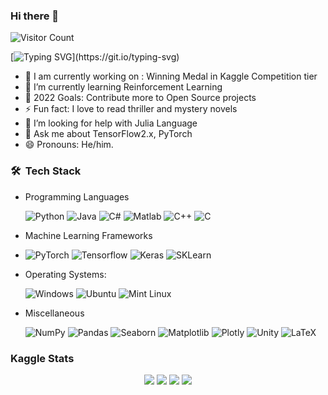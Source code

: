 ### Hi there 👋

![Visitor Count](https://profile-counter.glitch.me/ar8372/count.svg)


[![Typing SVG](https://readme-typing-svg.herokuapp.com?color=%2330F73B&duration=10000&width=800&height=75&lines=Hi+I'm+Aman+Raj.;I'm+a+CSE+Pre-Final+Yearite+at+IIITVadodara.;I'm+also+a+Machine+Learning+Enthusiast+and+Kaggle+3x+Expert.)](https://git.io/typing-svg)

- 🔭 I am currently working on : Winning Medal in Kaggle Competition tier
- 🌱 I’m currently learning Reinforcement Learning
- 🥅 2022 Goals: Contribute more to Open Source projects
- ⚡ Fun fact: I love to read thriller and mystery novels
- 🤔 I’m looking for help with Julia Language
- 💬 Ask me about TensorFlow2.x, PyTorch
- 😄 Pronouns: He/him.

<h3> 🛠 &nbsp;Tech Stack</h3>

- Programming Languages &nbsp;

  ![Python](https://img.shields.io/badge/Python-14354C?style=for-the-badge&logo=python&logoColor=white)
  ![Java](https://img.shields.io/badge/Java-ED8B00?style=for-the-badge&logo=Java&logoColor=white)
  ![C#](https://img.shields.io/badge/C%23-239120?style=for-the-badge&logo=C#&logoColor=white)
  ![Matlab](https://img.shields.io/badge/Matlab-14354C?style=for-the-badge&logo=Matlab&logoColor=white)
  ![C++](https://img.shields.io/badge/C%2B%2B-00599C?style=for-the-badge&logo=c%2B%2B&logoColor=white)
  ![C](https://img.shields.io/badge/C-00599C?style=for-the-badge&logo=c&logoColor=white)

- Machine Learning Frameworks 
- 
  ![PyTorch](https://img.shields.io/badge/PyTorch-EE4C2C?style=for-the-badge&logo=PyTorch&logoColor=white)
  ![Tensorflow](https://img.shields.io/badge/TensorFlow-FF6F00?style=for-the-badge&logo=TensorFlow&logoColor=white)
  ![Keras](https://img.shields.io/badge/Keras-D00000?style=for-the-badge&logo=Keras&logoColor=white)
  ![SKLearn](https://img.shields.io/badge/scikit_learn-F7931E?style=for-the-badge&logo=scikit-learn&logoColor=white)   

- Operating Systems: &nbsp;

  ![Windows](https://img.shields.io/badge/Windows-0078D6?style=for-the-badge&logo=windows&logoColor=white)
  ![Ubuntu](https://img.shields.io/badge/Ubuntu-E95420?style=for-the-badge&logo=ubuntu&logoColor=white)
  ![Mint Linux](https://img.shields.io/badge/Linux_Mint-87CF3E?style=for-the-badge&logo=linux-mint&logoColor=white)
  
- Miscellaneous &nbsp;

  ![NumPy](https://img.shields.io/badge/Numpy-777BB4?style=for-the-badge&logo=numpy&logoColor=white)
  ![Pandas](https://img.shields.io/badge/Pandas-2C2D72?style=for-the-badge&logo=pandas&logoColor=white)
  ![Seaborn](https://img.shields.io/badge/Seaborn-2C2D72?style=for-the-badge&logo=seaborn&logoColor=white)
  ![Matplotlib](https://img.shields.io/badge/matplotlib-2C2D72?style=for-the-badge&logo=matplotlib&logoColor=white)
  ![Plotly](https://img.shields.io/badge/Plotly-239120?style=for-the-badge&logo=plotly&logoColor=white)
  ![Unity](https://img.shields.io/badge/-100000?style=for-the-badge&logo=Unity&logoColor=white)
  ![LaTeX](https://img.shields.io/badge/LaTeX-47A141?style=for-the-badge&logo=LaTeX&logoColor=white)

<h3> Kaggle Stats 
  
<p align="center">
  <img src="https://road-to-kaggle-grandmaster.vercel.app/api/badges/raj401/competition/light" />
  <img src="https://road-to-kaggle-grandmaster.vercel.app/api/badges/raj401/dataset/light" />
  <img src="https://road-to-kaggle-grandmaster.vercel.app/api/badges/raj401/notebook/light" />
  <img src="https://road-to-kaggle-grandmaster.vercel.app/api/badges/raj401/discussion/light" />
</p>
  
<!--
<img src="https://komarev.com/ghpvc/?username=ar8372&label=Views&color=brightgreen&style=flat-square" alt="views on github" />

**ar8372/ar8372** is a ✨ _special_ ✨ repository because its `README.md` (this file) appears on your GitHub profile.

Here are some ideas to get you started:

- 🔭 I’m currently working on ...
- 🌱 I’m currently learning ...
- 👯 I’m looking to collaborate on ...
- 🤔 I’m looking for help with ...
- 💬 Ask me about ...
- 📫 How to reach me: ...
- 😄 Pronouns: ...
- ⚡ Fun fact: ...


- 👋 Hi, I’m @ar8372
- 👀 I’m interested in ...
- 🌱 I’m currently learning ...
- 💞️ I’m looking to collaborate on ...
- 📫 How to reach me ...

ar8372/ar8372 is a ✨ special ✨ repository because its `README.md` (this file) appears on your GitHub profile.
You can click the Preview link to take a look at your changes.
--->

